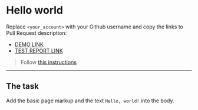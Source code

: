 # Hello world
Replace `<your_account>` with your Github username and copy the links to Pull Request description:
- [DEMO LINK](https://misha408.github.io/layout_hello-world/)
- [TEST REPORT LINK](https://misha408.github.io/layout_hello-world/report/html_report/)

> Follow [this instructions](https://mate-academy.github.io/layout_task-guideline/#how-to-solve-the-layout-tasks-on-github)
___

## The task 
Add the basic page markup and the text `Hello, world!` into the body.
